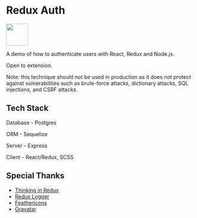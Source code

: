 # Redux Auth

<a href='http://www.recurse.com' title='Made with love at the Recurse Center'><img src='https://cloud.githubusercontent.com/assets/2883345/11322972/9e553260-910b-11e5-8de9-a5bf00c352ef.png' height='59px'/></a>

A demo of how to authenticate users with React, Redux and Node.js.

Open to extension.

Note: this technique should not be used in production as it does not protect against vulnerabilities such as brute-force attacks, dictionary attacks, SQL injections, and CSRF attacks.

## Tech Stack

Database - Postgres

ORM - Sequelize

Server - Express

Client - React/Redux, SCSS

## Special Thanks

- [Thinking in Redux](https://leanpub.com/thinking-in-Redux)
- [Redux Logger](https://github.com/LogRocket/redux-logger)
- [Feathericons](https://feathericons.com)
- [Gravatar](https://en.gravatar.com/)
